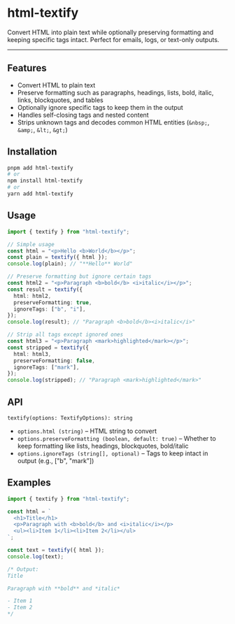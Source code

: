 # html-textify

Convert HTML into plain text while optionally preserving formatting and keeping specific tags intact. Perfect for emails, logs, or text-only outputs.

---

## Features

- Convert HTML to plain text
- Preserve formatting such as paragraphs, headings, lists, bold, italic, links, blockquotes, and tables
- Optionally ignore specific tags to keep them in the output
- Handles self-closing tags and nested content
- Strips unknown tags and decodes common HTML entities (`&nbsp;`, `&amp;`, `&lt;`, `&gt;`)

## Installation

```bash
pnpm add html-textify
# or
npm install html-textify
# or
yarn add html-textify
```

## Usage

```ts
import { textify } from "html-textify";

// Simple usage
const html = "<p>Hello <b>World</b></p>";
const plain = textify({ html });
console.log(plain); // "**Hello** World"

// Preserve formatting but ignore certain tags
const html2 = "<p>Paragraph <b>bold</b> <i>italic</i></p>";
const result = textify({
  html: html2,
  preserveFormatting: true,
  ignoreTags: ["b", "i"],
});
console.log(result); // "Paragraph <b>bold</b><i>italic</i>"

// Strip all tags except ignored ones
const html3 = "<p>Paragraph <mark>highlighted</mark></p>";
const stripped = textify({
  html: html3,
  preserveFormatting: false,
  ignoreTags: ["mark"],
});
console.log(stripped); // "Paragraph <mark>highlighted</mark>"
```

## API

`textify(options: TextifyOptions): string`

- `options.html (string)` – HTML string to convert
- `options.preserveFormatting (boolean, default: true)` – Whether to keep formatting like lists, headings, blockquotes, bold/italic
- `options.ignoreTags (string[], optional)` – Tags to keep intact in output (e.g., ["b", "mark"])

## Examples

```ts
import { textify } from "html-textify";

const html = `
  <h1>Title</h1>
  <p>Paragraph with <b>bold</b> and <i>italic</i></p>
  <ul><li>Item 1</li><li>Item 2</li></ul>
`;

const text = textify({ html });
console.log(text);

/* Output:
Title

Paragraph with **bold** and *italic*

- Item 1
- Item 2
*/
```
